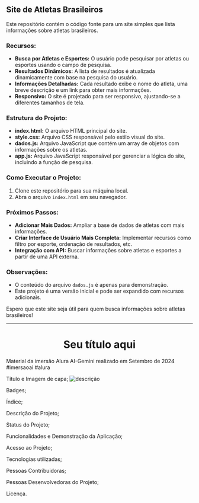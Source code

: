 ## Site de Atletas Brasileiros

Este repositório contém o código fonte para um site simples que lista informações sobre atletas brasileiros.

### Recursos:

* **Busca por Atletas e Esportes:** O usuário pode pesquisar por atletas ou esportes usando o campo de pesquisa.
* **Resultados Dinâmicos:** A lista de resultados é atualizada dinamicamente com base na pesquisa do usuário.
* **Informações Detalhadas:** Cada resultado exibe o nome do atleta, uma breve descrição e um link para obter mais informações.
* **Responsivo:** O site é projetado para ser responsivo, ajustando-se a diferentes tamanhos de tela.

### Estrutura do Projeto:

* **index.html:** O arquivo HTML principal do site.
* **style.css:** Arquivo CSS responsável pelo estilo visual do site.
* **dados.js:** Arquivo JavaScript que contém um array de objetos com informações sobre os atletas.
* **app.js:** Arquivo JavaScript responsável por gerenciar a lógica do site, incluindo a função de pesquisa.

### Como Executar o Projeto:

1. Clone este repositório para sua máquina local.
2. Abra o arquivo `index.html` em seu navegador.

### Próximos Passos:

* **Adicionar Mais Dados:** Ampliar a base de dados de atletas com mais informações.
* **Criar Interface de Usuário Mais Completa:** Implementar recursos como filtro por esporte, ordenação de resultados, etc.
* **Integração com API:** Buscar informações sobre atletas e esportes a partir de uma API externa.

### Observações:

* O conteúdo do arquivo `dados.js` é apenas para demonstração. 
* Este projeto é uma versão inicial e pode ser expandido com recursos adicionais.

Espero que este site seja útil para quem busca informações sobre atletas brasileiros!





________________________________________________________________________________________________________________________________

# <h1 align="center"> Seu título aqui </h1>
Material da imersão Alura AI-Gemini realizado em Setembro de 2024 #imersaoai #alura


Título e Imagem de capa;
![descrição ]()

Badges;

Índice;

Descrição do Projeto;

Status do Projeto;

Funcionalidades e Demonstração da Aplicação;

Acesso ao Projeto;

Tecnologias utilizadas;

Pessoas Contribuidoras;

Pessoas Desenvolvedoras do Projeto;

Licença.
